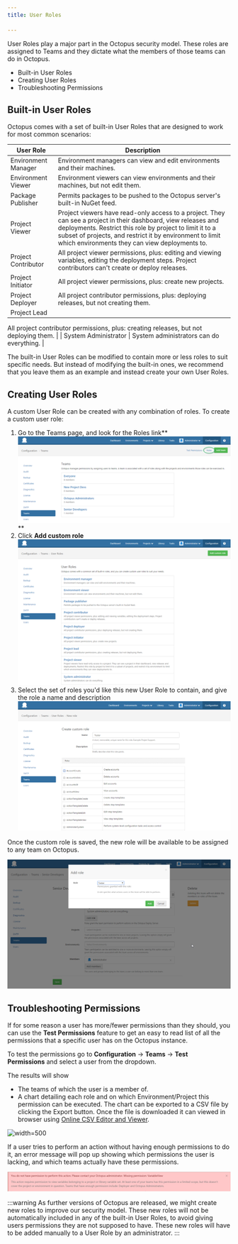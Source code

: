 ```yaml
---
title: User Roles

---
```



User Roles play a major part in the Octopus security model. These roles are assigned to Teams and they dictate what the members of those teams can do in Octopus.


- Built-in User Roles
- Creating User Roles
- Troubleshooting Permissions

## Built-in User Roles


Octopus comes with a set of built-in User Roles that are designed to work for most common scenarios:

| User Role | Description |
| --- | --- |
| Environment Manager | Environment managers can view and edit environments and their machines. |
| Environment Viewer | Environment viewers can view environments and their machines, but not edit them. |
| Package Publisher | Permits packages to be pushed to the Octopus server's built-in NuGet feed. |
| Project Viewer | Project viewers have read-only access to a project. They can see a project in their dashboard, view releases and deployments. Restrict this role by project to limit it to a subset of projects, and restrict it by environment to limit which environments they can view deployments to. |
| Project Contributor | All project viewer permissions, plus: editing and viewing variables, editing the deployment steps. Project contributors can't create or deploy releases. |
| Project Initiator | All project viewer permissions, plus: create new projects. |
| Project Deployer | All project contributor permissions, plus: deploying releases, but not creating them. |
| Project Lead | 

All project contributor permissions, plus: creating releases, but not deploying them.
 |
| System Administrator | System administrators can do everything. |





The built-in User Roles can be modified to contain more or less roles to suit specific needs. But instead of modifying the built-in ones, we recommend that you leave them as an example and instead create your own User Roles.

## Creating User Roles


A custom User Role can be created with any combination of roles. To create a custom user role:

1. Go to the Teams page, and look for the Roles link**![](/docs/images/3048105/3278287.png "width=500")**
2. Click **Add custom role**
![](/docs/images/3048105/3278288.png "width=500")
3. Select the set of roles you'd like this new User Role to contain, and give the role a name and description
![](/docs/images/3048105/3278289.png "width=500")



Once the custom role is saved, the new role will be available to be assigned to any team on Octopus.


![](/docs/images/3048105/3278290.png "width=500")

## Troubleshooting Permissions


If for some reason a user has more/fewer permissions than they should, you can use the **Test Permissions** feature to get an easy to read list of all the permissions that a specific user has on the Octopus instance.


To test the permissions go to **Configuration** -> **Teams** -> **Test Permissions** and select a user from the dropdown.


The results will show

- The teams of which the user is a member of.
- A chart detailing each role and on which Environment/Project this permission can be executed. The chart can be exported to a CSV file by clicking the Export button. Once the file is downloaded it can viewed in browser using [Online CSV Editor and Viewer](http://www.convertcsv.com/csv-viewer-editor.htm).






![](https://cloud.githubusercontent.com/assets/347637/15734434/fae1f98c-28d2-11e6-8440-bdb6eec98609.png "width=500")


If a user tries to perform an action without having enough permissions to do it, an error message will pop up showing which permissions the user is lacking, and which teams actually have these permissions.


![](/docs/images/3047940/3277151.jpg "width=500")

:::warning
As further versions of Octopus are released, we might create new roles to improve our security model. These new roles will not be automatically included in any of the built-in User Roles, to avoid giving users permissions they are not supposed to have. These new roles will have to be added manually to a User Role by an administrator.
:::
